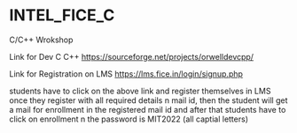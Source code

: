 # INTEL_FICE_C
C/C++ Wrokshop

Link for Dev C C++
https://sourceforge.net/projects/orwelldevcpp/

Link for Registration on LMS 
https://lms.fice.in/login/signup.php

students have to click on the above link and register themselves in LMS once they register with all required details n mail id, then the student will get a mail for enrollment in the registered mail id and after that students have to click on enrollment n the password is MIT2022  (all captial letters)
